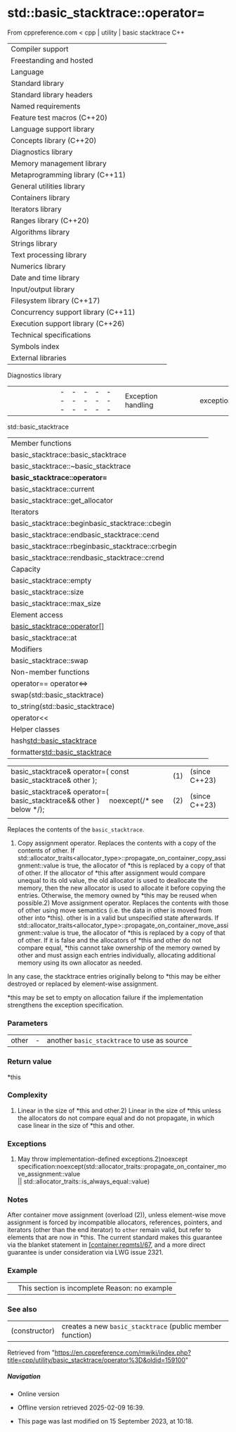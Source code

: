 # std::basic_stacktrace<Allocator>::operator=

From cppreference.com
< cpp‎ | utility‎ | basic stacktrace
C++

|  |  |  |  |  |
| --- | --- | --- | --- | --- |
| Compiler support | | | | |
| Freestanding and hosted | | | | |
| Language | | | | |
| Standard library | | | | |
| Standard library headers | | | | |
| Named requirements | | | | |
| Feature test macros (C++20) | | | | |
| Language support library | | | | |
| Concepts library (C++20) | | | | |
| Diagnostics library | | | | |
| Memory management library | | | | |
| Metaprogramming library (C++11) | | | | |
| General utilities library | | | | |
| Containers library | | | | |
| Iterators library | | | | |
| Ranges library (C++20) | | | | |
| Algorithms library | | | | |
| Strings library | | | | |
| Text processing library | | | | |
| Numerics library | | | | |
| Date and time library | | | | |
| Input/output library | | | | |
| Filesystem library (C++17) | | | | |
| Concurrency support library (C++11) | | | | |
| Execution support library (C++26) | | | | |
| Technical specifications | | | | |
| Symbols index | | | | |
| External libraries | | | | |

Diagnostics library

|  |  |  |  |  |  |  |  |  |  |  |  |  |  |  |  |  |  |  |  |  |  |  |  |  |  |  |  |  |  |  |  |  |  |  |  |  |  |  |  |  |  |  |  |  |  |  |  |  |  |  |  |  |  |  |  |  |  |  |  |  |  |  |  |  |  |  |  |  |  |  |  |  |  |  |  |  |  |  |  |  |  |  |  |  |  |  |  |  |  |  |  |  |  |  |  |  |  |  |  |  |  |  |  |  |  |  |  |  |  |  |  |  |  |  |  |  |  |  |  |  |  |  |  |  |  |  |  |  |  |  |  |  |  |  |  |  |  |  |  |  |  |  |  |  |  |  |  |  |  |  |  |  |  |  |  |  |  |  |  |  |  |  |  |  |  |  |  |  |  |  |  |  |  |  |  |  |  |  |  |  |  |  |  |  |  |  |  |  |  |  |  |  |  |  |  |  |  |  |  |  |  |  |  |  |  |  |  |  |  |  |  |  |  |  |  |  |  |  |  |  |  |  |  |  |  |  |  |  |  |  |  |  |  |  |  |  |  |  |  |  |  |  |  |  |  |  |  |  |  |  |  |  |  |  |  |  |
| --- | --- | --- | --- | --- | --- | --- | --- | --- | --- | --- | --- | --- | --- | --- | --- | --- | --- | --- | --- | --- | --- | --- | --- | --- | --- | --- | --- | --- | --- | --- | --- | --- | --- | --- | --- | --- | --- | --- | --- | --- | --- | --- | --- | --- | --- | --- | --- | --- | --- | --- | --- | --- | --- | --- | --- | --- | --- | --- | --- | --- | --- | --- | --- | --- | --- | --- | --- | --- | --- | --- | --- | --- | --- | --- | --- | --- | --- | --- | --- | --- | --- | --- | --- | --- | --- | --- | --- | --- | --- | --- | --- | --- | --- | --- | --- | --- | --- | --- | --- | --- | --- | --- | --- | --- | --- | --- | --- | --- | --- | --- | --- | --- | --- | --- | --- | --- | --- | --- | --- | --- | --- | --- | --- | --- | --- | --- | --- | --- | --- | --- | --- | --- | --- | --- | --- | --- | --- | --- | --- | --- | --- | --- | --- | --- | --- | --- | --- | --- | --- | --- | --- | --- | --- | --- | --- | --- | --- | --- | --- | --- | --- | --- | --- | --- | --- | --- | --- | --- | --- | --- | --- | --- | --- | --- | --- | --- | --- | --- | --- | --- | --- | --- | --- | --- | --- | --- | --- | --- | --- | --- | --- | --- | --- | --- | --- | --- | --- | --- | --- | --- | --- | --- | --- | --- | --- | --- | --- | --- | --- | --- | --- | --- | --- | --- | --- | --- | --- | --- | --- | --- | --- | --- | --- | --- | --- | --- | --- | --- | --- | --- | --- | --- | --- | --- | --- | --- | --- | --- | --- | --- | --- | --- | --- | --- | --- | --- | --- | --- | --- | --- | --- | --- | --- | --- | --- | --- |
| |  |  |  |  |  | | --- | --- | --- | --- | --- | | Exception handling | | | | | | exception | | | | | | uncaught_exceptionuncaught_exceptions(until C++20\*)(C++17) | | | | | | exception_ptr(C++11) | | | | | | make_exception_ptr(C++11) | | | | | | current_exception(C++11) | | | | | | rethrow_exception(C++11) | | | | | | nested_exception(C++11) | | | | | | throw_with_nested(C++11) | | | | | | rethrow_if_nested(C++11) | | | | | | Exception handling failures | | | | | | terminate | | | | | | terminate_handler | | | | | | get_terminate(C++11) | | | | | | set_terminate | | | | | | bad_exception | | | | | | unexpected(until C++17\*) | | | | | | unexpected_handler(until C++17\*) | | | | | | get_unexpected(until C++17\*) | | | | | | set_unexpected(until C++17\*) | | | | | | Error numbers | | | | | | Error codes | | | | | | errno | | | | | | Assertions | | | | | | assert | | | | | | |  |  |  |  |  | | --- | --- | --- | --- | --- | | Exception categories | | | | | | logic_error | | | | | | invalid_argument | | | | | | domain_error | | | | | | length_error | | | | | | out_of_range | | | | | | runtime_error | | | | | | range_error | | | | | | overflow_error | | | | | | underflow_error | | | | | | tx_exception(TM TS) | | | | | | System error | | | | | | error_category(C++11) | | | | | | generic_category(C++11) | | | | | | system_category(C++11) | | | | | | error_condition(C++11) | | | | | | errc(C++11) | | | | | | error_code(C++11) | | | | | | system_error(C++11) | | | | | | Stacktrace | | | | | | stacktrace_entry(C++23) | | | | | | basic_stacktrace(C++23) | | | | | | Debugging support | | | | | | is_debugger_present(C++26) | | | | | | breakpoint_if_debugging(C++26) | | | | | | breakpoint(C++26) | | | | | |

std::basic_stacktrace

|  |  |  |  |  |
| --- | --- | --- | --- | --- |
| Member functions | | | | |
| basic_stacktrace::basic_stacktrace | | | | |
| basic_stacktrace::~basic_stacktrace | | | | |
| ****basic_stacktrace::operator=**** | | | | |
| basic_stacktrace::current | | | | |
| basic_stacktrace::get_allocator | | | | |
| Iterators | | | | |
| basic_stacktrace::beginbasic_stacktrace::cbegin | | | | |
| basic_stacktrace::endbasic_stacktrace::cend | | | | |
| basic_stacktrace::rbeginbasic_stacktrace::crbegin | | | | |
| basic_stacktrace::rendbasic_stacktrace::crend | | | | |
| Capacity | | | | |
| basic_stacktrace::empty | | | | |
| basic_stacktrace::size | | | | |
| basic_stacktrace::max_size | | | | |
| Element access | | | | |
| [basic_stacktrace::operator[]](operator_at.html "cpp/utility/basic stacktrace/operator at") | | | | |
| basic_stacktrace::at | | | | |
| Modifiers | | | | |
| basic_stacktrace::swap | | | | |
| Non-member functions | | | | |
| operator== operator<=> | | | | |
| swap(std::basic_stacktrace) | | | | |
| to_string(std::basic_stacktrace) | | | | |
| operator<< | | | | |
| Helper classes | | | | |
| hash<std::basic_stacktrace> | | | | |
| formatter<std::basic_stacktrace> | | | | |

|  |  |  |
| --- | --- | --- |
| basic_stacktrace& operator=( const basic_stacktrace& other ); | (1) | (since C++23) |
| basic_stacktrace& operator=( basic_stacktrace&& other )      noexcept(/\* see below \*/); | (2) | (since C++23) |
|  |  |  |

Replaces the contents of the `basic_stacktrace`.

1) Copy assignment operator. Replaces the contents with a copy of the contents of other. If std::allocator_traits<allocator_type>::propagate_on_container_copy_assignment::value is true, the allocator of \*this is replaced by a copy of that of other. If the allocator of \*this after assignment would compare unequal to its old value, the old allocator is used to deallocate the memory, then the new allocator is used to allocate it before copying the entries. Otherwise, the memory owned by \*this may be reused when possible.2) Move assignment operator. Replaces the contents with those of other using move semantics (i.e. the data in other is moved from other into \*this). other is in a valid but unspecified state afterwards. If std::allocator_traits<allocator_type>::propagate_on_container_move_assignment::value is true, the allocator of \*this is replaced by a copy of that of other. If it is false and the allocators of \*this and other do not compare equal, \*this cannot take ownership of the memory owned by other and must assign each entries individually, allocating additional memory using its own allocator as needed.

In any case, the stacktrace entries originally belong to \*this may be either destroyed or replaced by element-wise assignment.

\*this may be set to empty on allocation failure if the implementation strengthens the exception specification.

### Parameters

|  |  |  |
| --- | --- | --- |
| other | - | another `basic_stacktrace` to use as source |

### Return value

\*this

### Complexity

1) Linear in the size of \*this and other.2) Linear in the size of \*this unless the allocators do not compare equal and do not propagate, in which case linear in the size of \*this and other.

### Exceptions

1) May throw implementation-defined exceptions.2)noexcept specification:noexcept(std::allocator_traits<Allocator>::propagate_on_container_move_assignment::value  
|| std::allocator_traits<Allocator>::is_always_equal::value)

### Notes

After container move assignment (overload (2)), unless element-wise move assignment is forced by incompatible allocators, references, pointers, and iterators (other than the end iterator) to `other` remain valid, but refer to elements that are now in \*this. The current standard makes this guarantee via the blanket statement in [[container.reqmts]/67](https://eel.is/c++draft/container.reqmts#67), and a more direct guarantee is under consideration via LWG issue 2321.

### Example

|  |  |
| --- | --- |
|  | This section is incomplete Reason: no example |

### See also

|  |  |
| --- | --- |
| (constructor) | creates a new `basic_stacktrace`   (public member function) |

Retrieved from "<https://en.cppreference.com/mwiki/index.php?title=cpp/utility/basic_stacktrace/operator%3D&oldid=159100>"

##### Navigation

- Online version
- Offline version retrieved 2025-02-09 16:39.

- This page was last modified on 15 September 2023, at 10:18.